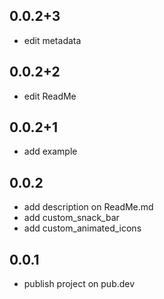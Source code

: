 ## 0.0.2+3

* edit metadata

## 0.0.2+2

* edit ReadMe

## 0.0.2+1

* add example

## 0.0.2

* add description on ReadMe.md
* add custom_snack_bar
* add custom_animated_icons

## 0.0.1
* publish project on pub.dev
